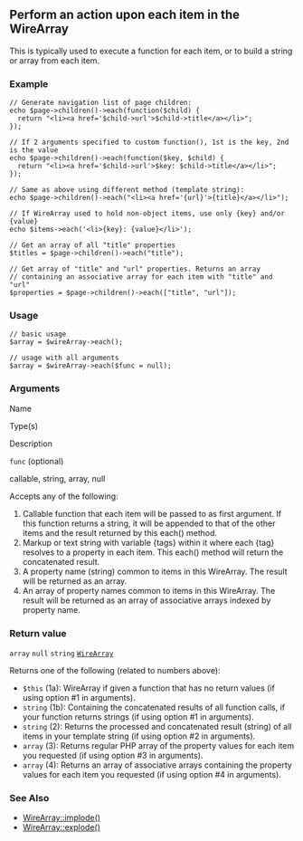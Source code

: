 Perform an action upon each item in the WireArray
-------------------------------------------------

This is typically used to execute a function for each item, or to build a string or array from each item.

### Example

    // Generate navigation list of page children: 
    echo $page->children()->each(function($child) {
      return "<li><a href='$child->url'>$child->title</a></li>";
    });
    
    // If 2 arguments specified to custom function(), 1st is the key, 2nd is the value
    echo $page->children()->each(function($key, $child) {
      return "<li><a href='$child->url'>$key: $child->title</a></li>";
    });
    
    // Same as above using different method (template string):
    echo $page->children()->each("<li><a href='{url}'>{title}</a></li>");
    
    // If WireArray used to hold non-object items, use only {key} and/or {value}
    echo $items->each('<li>{key}: {value}</li>');
    
    // Get an array of all "title" properties
    $titles = $page->children()->each("title");
    
    // Get array of "title" and "url" properties. Returns an array
    // containing an associative array for each item with "title" and "url"
    $properties = $page->children()->each(["title", "url"]); 

### Usage

    // basic usage
    $array = $wireArray->each();
    
    // usage with all arguments
    $array = $wireArray->each($func = null);

### Arguments

Name

Type(s)

Description

`func` (optional)

callable, string, array, null

Accepts any of the following:

1.  Callable function that each item will be passed to as first argument. If this function returns a string, it will be appended to that of the other items and the result returned by this each() method.
2.  Markup or text string with variable {tags} within it where each {tag} resolves to a property in each item. This each() method will return the concatenated result.
3.  A property name (string) common to items in this WireArray. The result will be returned as an array.
4.  An array of property names common to items in this WireArray. The result will be returned as an array of associative arrays indexed by property name.

### Return value

`array` `null` `string` [`WireArray`](/api/ref/wire-array/)

Returns one of the following (related to numbers above):

*   `$this` (1a): WireArray if given a function that has no return values (if using option #1 in arguments).
*   `string` (1b): Containing the concatenated results of all function calls, if your function returns strings (if using option #1 in arguments).
*   `string` (2): Returns the processed and concatenated result (string) of all items in your template string (if using option #2 in arguments).
*   `array` (3): Returns regular PHP array of the property values for each item you requested (if using option #3 in arguments).
*   `array` (4): Returns an array of associative arrays containing the property values for each item you requested (if using option #4 in arguments).

### See Also

*   [WireArray::implode()](/api/ref/wire-array/implode/)
*   [WireArray::explode()](/api/ref/wire-array/explode/)

